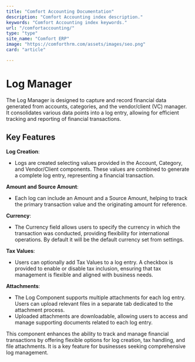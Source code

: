 ```yaml
---
title: "Comfort Accounting Documentation"
description: "Comfort Accounting index description."
keywords: "Comfort Accounting index keywords."
url: "/comfortaccounting/"
type: "type"
site_name: "Comfort ERP"
image: "https://comforthrm.com/assets/images/seo.png"
card: "article"

---
```


# Log Manager

The Log Manager is designed to capture and record financial data generated from accounts, categories, and the vendor/client (VC) manager. It consolidates various data points into a log entry, allowing for efficient tracking and reporting of financial transactions.

## Key Features ##

**Log Creation**:
+ Logs are created selecting values provided in the Account, Category, and Vendor/Client components. These values are combined to generate a complete log entry, representing a financial transaction.

**Amount and Source Amount**:
+ Each log can include an Amount and a Source Amount, helping to track the primary transaction value and the originating amount for reference.

**Currency**:
+ The Currency field allows users to specify the currency in which the transaction was conducted, providing flexibility for international operations. By default it will be the default currency set from settings.

**Tax Values**:
+ Users can optionally add Tax Values to a log entry. A checkbox is provided to enable or disable tax inclusion, ensuring that tax management is flexible and aligned with business needs.

**Attachments**:
+ The Log Component supports multiple attachments for each log entry. Users can upload relevant files in a separate tab dedicated to the attachment process.
+ Uploaded attachments are downloadable, allowing users to access and manage supporting documents related to each log entry.

This component enhances the ability to track and manage financial transactions by offering flexible options for log creation, tax handling, and file attachments. It is a key feature for businesses seeking comprehensive log management.



